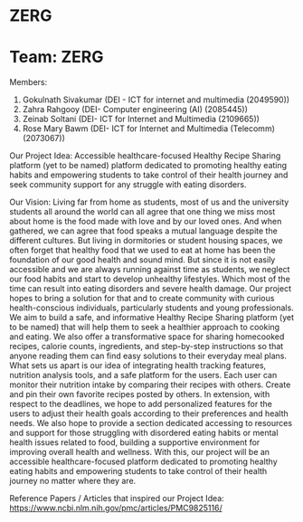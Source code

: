 # ZERG
# Team: ZERG
Members: 
1.	Gokulnath Sivakumar (DEI - ICT for internet and multimedia (2049590))
2.	Zahra Rahgooy (DEI- Computer engineering (AI) (2085445))
3.	Zeinab Soltani (DEI- ICT for Internet and Multimedia (2109665))
4.	Rose Mary Bawm (DEI- ICT for Internet and Multimedia (Telecomm) (2073067))

Our Project Idea: Accessible healthcare-focused Healthy Recipe Sharing platform (yet to be named) platform dedicated to promoting healthy eating habits and empowering students to take control of their health journey and seek community support for any struggle with eating disorders. 

Our Vision:
Living far from home as students, most of us and the university students all around the world can all agree that one thing we miss most about home is the food made with love and by our loved ones. And when gathered, we can agree that food speaks a mutual language despite the different cultures. But living in dormitories or student housing spaces, we often forget that healthy food that we used to eat at home has been the foundation of our good health and sound mind. But since it is not easily accessible and we are always running against time as students, we neglect our food habits and start to develop unhealthy lifestyles. Which most of the time can result into eating disorders and severe health damage.
Our project hopes to bring a solution for that and to create community with curious health-conscious individuals, particularly students and young professionals. We aim to build a safe, and informative Healthy Recipe Sharing platform (yet to be named) that will help them to seek a healthier approach to cooking and eating. We also offer a transformative space for sharing homecooked recipes, calorie counts, ingredients, and step-by-step instructions so that anyone reading them can find easy solutions to their everyday meal plans. 
What sets us apart is our idea of integrating health tracking features, nutrition analysis tools, and a safe platform for the users. Each user can monitor their nutrition intake by comparing their recipes with others. Create and pin their own favorite recipes posted by others. In extension, with respect to the deadlines, we hope to add personalized features for the users to adjust their health goals according to their preferences and health needs. We also hope to provide a section dedicated accessing to resources and support for those struggling with disordered eating habits or mental health issues related to food, building a supportive environment for improving overall health and wellness. With this, our project will be an accessible healthcare-focused platform dedicated to promoting healthy eating habits and empowering students to take control of their health journey no matter where they are. 

Reference Papers / Articles that inspired our Project Idea: 
https://www.ncbi.nlm.nih.gov/pmc/articles/PMC9825116/
